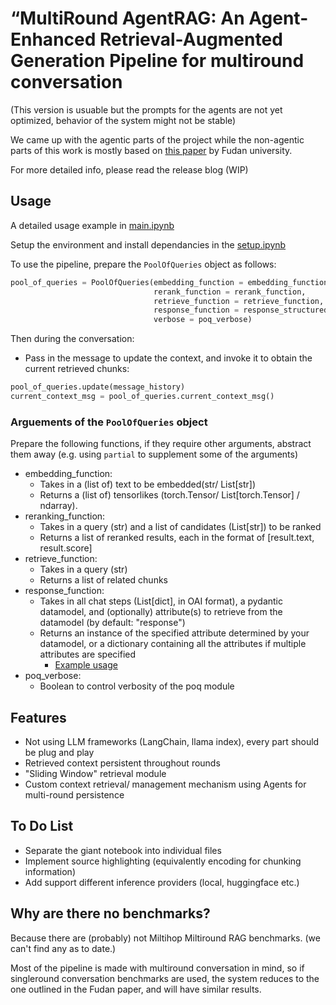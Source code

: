 # “MultiRound AgentRAG: An Agent-Enhanced Retrieval-Augmented Generation Pipeline for multiround conversation

(This version is usuable but the prompts for the agents are not yet optimized, behavior of the system might not be stable)

We came up with the agentic parts of the project while the non-agentic parts of this work is mostly based on [this paper](https://arxiv.org/pdf/2407.01219) by Fudan university.

For more detailed info, please read the release blog (WIP)

## Usage

A detailed usage example in [main.ipynb](main.ipynb)

Setup the environment and install dependancies in the [setup.ipynb](setup.ipynb)

To use the pipeline, prepare the `PoolOfQueries` object as follows:

```python
pool_of_queries = PoolOfQueries(embedding_function = embedding_function,
                                rerank_function = rerank_function,
                                retrieve_function = retrieve_function,
                                response_function = response_structured_function,
                                verbose = poq_verbose)
```

Then during the conversation:

- Pass in the message to update the context, and invoke it to obtain the current retrieved chunks:

```python
pool_of_queries.update(message_history)
current_context_msg = pool_of_queries.current_context_msg()
```

### Arguements of the `PoolOfQueries` object

Prepare the following functions, if they require other arguments, abstract them away (e.g. using `partial` to supplement some of the arguments)

- embedding_function:
  - Takes in a (list of) text to be embedded(str/ List\[str\])
  - Returns a (list of) tensorlikes (torch.Tensor/ List\[torch.Tensor\] / ndarray).
- reranking_function:
  - Takes in a query (str) and a list of candidates (List[str]) to be ranked
  - Returns a list of reranked results, each in the format of \[result.text, result.score\]
- retrieve_function:
  - Takes in a query (str)
  - Returns a list of related chunks
- response_function:
  - Takes in all chat steps (List[dict], in OAI format), a pydantic datamodel, and (optionally) attribute(s) to retrieve from the datamodel (by default: "response")
  - Returns an instance of the specified attribute determined by your datamodel, or a dictionary containing all the attributes if multiple attributes are specified
    - [Example usage](multiroundRAG/context_management/hyde.py)
- poq_verbose:
  - Boolean to control verbosity of the poq module

## Features

- Not using LLM frameworks (LangChain, llama index), every part should be plug and play
- Retrieved context persistent throughout rounds
- "Sliding Window" retrieval module
- Custom context retrieval/ management mechanism using Agents for multi-round persistence

## To Do List

- Separate the giant notebook into individual files
- Implement source highlighting (equivalently encoding for chunking information)
- Add support different inference providers (local, huggingface etc.)

## Why are there no benchmarks?

Because there are (probably) not Miltihop Miltiround RAG benchmarks. (we can't find any as to date.)  

Most of the pipeline is made with multiround conversation in mind, so if singleround conversation benchmarks are used, the system reduces to the one outlined in the Fudan paper, and will have similar results.
